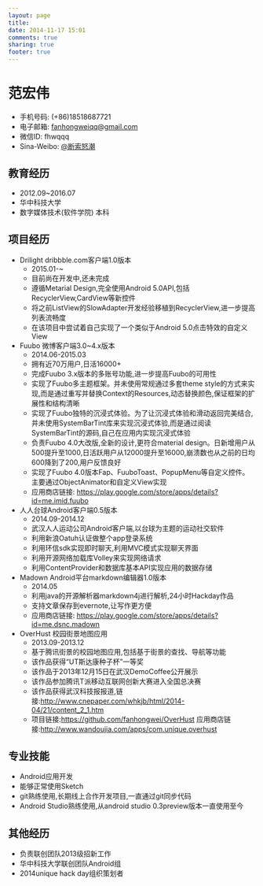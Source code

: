 ```yaml
---
layout: page
title:
date: 2014-11-17 15:01
comments: true
sharing: true
footer: true
---
```

# 范宏伟
* 手机号码: (+86)18518687721
* 电子邮箱: fanhongweiqq@gmail.com
* 微信ID: fhwqqq
* Sina-Weibo: [@断索怒潮](http://weibo.com/fhwqqq)

## 教育经历
* 2012.09~2016.07
* 华中科技大学
* 数字媒体技术(软件学院) 本科

## 项目经历
* Drilight dribbble.com客户端1.0版本
   * 2015.01-~
   * 目前尚在开发中,还未完成
   * 遵循Metarial Design,完全使用Android 5.0API,包括RecyclerView,CardView等新控件
   * 将之前ListView的SlowAdapter开发经验移植到RecyclerView,进一步提高列表流畅度
   * 在该项目中尝试着自己实现了一个类似于Android 5.0点击特效的自定义View
* Fuubo 微博客户端3.0~4.x版本
   * 2014.06-2015.03
   * 拥有近70万用户,日活16000+
   * 完成Fuubo 3.x版本的多账号功能,进一步提高Fuubo的可用性
   * 实现了Fuubo多主题框架。并未使用常规通过多套theme  style的方式来实现,而是通过重写并替换Context的Resources,动态替换颜色,保证框架的扩展性和结构清晰
   * 实现了Fuubo独特的沉浸式体验。为了让沉浸式体验和滑动返回完美结合,并未使用SystemBarTint库来实现沉浸式体验,而是通过阅读SystemBarTint的源码,自己在应用内实现沉浸式体验
   * 负责Fuubo 4.0大改版,全新的设计,更符合material design。日新增用户从500提升至1000,日活跃用户从12000提升至16000,崩溃数也从之前的日均600降到了200,用户反馈良好
   * 实现了Fuubo 4.0版本Fap、FuuboToast、PopupMenu等自定义控件。主要通过ObjectAnimator和自定义View实现
   * 应用商店链接: https://play.google.com/store/apps/details?id=me.imid.fuubo
* 人人台球Android客户端0.5版本
   * 2014.09-2014.12
   * 武汉人人运动公司Android客户端,以台球为主题的运动社交软件
   * 利用新浪Oatuh认证做整个app登录系统
   * 利用环信sdk实现即时聊天,利用MVC模式实现聊天界面
   * 利用开源网络加载库Volley来实现网络请求
   * 利用ContentProvider和数据库基本API实现应用的数据存储
* Madown Android平台markdown编辑器1.0版本
   * 2014.05
   * 利用java的开源解析器markdown4j进行解析,24小时Hackday作品
   * 支持文章保存到evernote,让写作更方便
   * 应用商店链接: https://play.google.com/store/apps/details?id=me.dsnc.madown
* OverHust 校园街景地图应用
   * 2013.09-2013.12
   * 基于腾讯街景的校园地图应用,包括基于街景的查找、导航等功能
   * 该作品获得“UT斯达康种子杯”一等奖
   * 该作品于2013年12月15日在武汉DemoCoffee公开展示
   * 该作品参加腾讯T派移动互联网创新大赛进入全国总决赛
   * 该作品获得武汉科技报报道,链接:http://www.cnepaper.com/whkjb/html/2014-04/21/content_2_1.htm
   * 项目链接:https://github.com/fanhongwei/OverHust   应用商店链接:http://www.wandoujia.com/apps/com.unique.overhust

## 专业技能
* Android应用开发
* 能够正常使用Sketch
* git熟练使用,长期线上合作开发项目,一直通过git同步代码
* Android Studio熟练使用,从android studio 0.3preview版本一直使用至今

## 其他经历
* 负责联创团队2013级招新工作
* 华中科技大学联创团队Android组
* 2014unique hack day组织策划者
